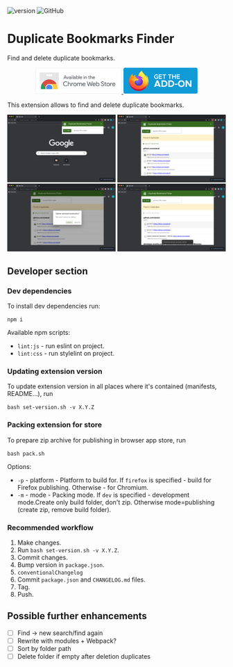 ![version](https://img.shields.io/badge/version-0.2-blue)
![GitHub](https://img.shields.io/github/license/zaksid/ext-duplicate-bookmarks-finder)


# Duplicate Bookmarks Finder

Find and delete duplicate bookmarks.

<p align="center">
    <a href="https://chrome.google.com/webstore/detail/duplicate-bookmarks-finde/mmfbmpbplefbggnhpiojnhcadkhglnlf">
        <img src="store_images/cws_badge_large_border.png" alt="Get Duplicate Bookmarks Finder for Firefox" style="height: 60px">
    </a>
    <a href="https://addons.mozilla.org/addon/duplicate-bookmarks-finder/">
        <img src="store_images/amo_badge.png" alt="Get Duplicate Bookmarks Finder for Firefox" style="height: 60px">
    </a>
</p>

This extension allows to find and delete duplicate bookmarks.

<p align="center">
    <img src="store_images/screenshot_1.png" style=" width: 250px">
    <img src="store_images/screenshot_2.png" style=" width: 250px">
    <img src="store_images/screenshot_3.png" style=" width: 250px">
    <img src="store_images/screenshot_4.png" style=" width: 250px">
</p>

## Developer section

### Dev dependencies

To install dev dependencies run:
```
npm i
```

Available npm scripts:
- `lint:js` - run eslint on project.
- `lint:css` - run stylelint on project.

### Updating extension version

To update extension version in all places where it's contained (manifests, README...), run
```
bash set-version.sh -v X.Y.Z
```

### Packing extension for store

To prepare zip archive for publishing in browser app store, run
```
bash pack.sh
```
Options:
* `-p` - platform - Platform to build for. If `firefox` is specified - build for Firefox publishing. Otherwise - for Chromium.
* `-m` - mode - Packing mode. If `dev` is specified - development mode.Create only build folder, don't zip. Otherwise mode=publishing (create zip, remove build folder).

### Recommended workflow
1. Make changes.
2. Run `bash set-version.sh -v X.Y.Z`.
3. Commit changes.
4. Bump version in `package.json`.
5. `conventionalChangelog`
6. Commit `package.json` and `CHANGELOG.md` files.
7. Tag.
8. Push.

## Possible further enhancements

* [ ] Find -> new search/find again
* [ ] Rewrite with modules + Webpack?
* [ ] Sort by folder path
* [ ] Delete folder if empty after deletion duplicates

